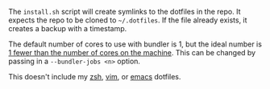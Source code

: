The `install.sh` script will create symlinks to the dotfiles in the
repo.  It expects the repo to be cloned to `~/.dotfiles`.  If the file
already exists, it creates a backup with a timestamp.

The default number of cores to use with bundler is 1, but the ideal
number is [1 fewer than the number of cores on the machine](http://archlever.blogspot.com/2013/09/lies-damned-lies-and-truths-backed-by.html).
This can be changed by passing in a `--bundler-jobs <n>` option.

This doesn't include my [zsh](https://github.com/bentrevor/zshfiles), [vim](https://github.com/bentrevor/vimfiles), or [emacs](https://github.com/bentrevor/.emacs.d) dotfiles.
